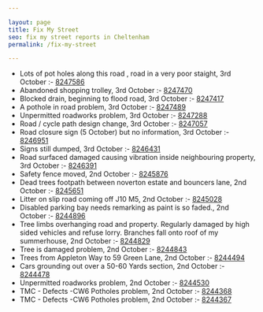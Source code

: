 ```yaml
---

layout: page
title: Fix My Street
seo: fix my street reports in Cheltenham
permalink: /fix-my-street

---
```


<!-- fix_marker starts -->

- Lots of pot holes along this road , road in a very poor staight, 3rd October :- [8247586](https://www.fixmystreet.com/report/8247586)
- Abandoned shopping trolley, 3rd October :- [8247470](https://www.fixmystreet.com/report/8247470)
- Blocked drain, beginning to flood road, 3rd October :- [8247417](https://www.fixmystreet.com/report/8247417)
- A pothole in road problem, 3rd October :- [8247489](https://www.fixmystreet.com/report/8247489)
- Unpermitted roadworks problem, 3rd October :- [8247288](https://www.fixmystreet.com/report/8247288)
- Road / cycle path design change, 3rd October :- [8247057](https://www.fixmystreet.com/report/8247057)
- Road closure sign (5 October) but no information, 3rd October :- [8246951](https://www.fixmystreet.com/report/8246951)
- Signs still dumped, 3rd October :- [8246431](https://www.fixmystreet.com/report/8246431)
- Road surfaced damaged causing vibration inside neighbouring property, 3rd October :- [8246391](https://www.fixmystreet.com/report/8246391)
- Safety fence moved, 2nd October :- [8245876](https://www.fixmystreet.com/report/8245876)
- Dead trees footpath between noverton estate and bouncers lane, 2nd October :- [8245651](https://www.fixmystreet.com/report/8245651)
- Litter on slip road coming off J10 M5, 2nd October :- [8245028](https://www.fixmystreet.com/report/8245028)
- Disabled parking bay needs remarking as paint is so faded., 2nd October :- [8244896](https://www.fixmystreet.com/report/8244896)
- Tree limbs overhanging road and property. Regularly damaged by high sided vehicles and refuse lorry. Branches fall onto roof of my summerhouse, 2nd October :- [8244829](https://www.fixmystreet.com/report/8244829)
- Tree is damaged problem, 2nd October :- [8244843](https://www.fixmystreet.com/report/8244843)
- Trees from Appleton Way to 59 Green Lane, 2nd October :- [8244494](https://www.fixmystreet.com/report/8244494)
- Cars grounding out over a 50-60 Yards section, 2nd October :- [8244478](https://www.fixmystreet.com/report/8244478)
- Unpermitted roadworks problem, 2nd October :- [8244530](https://www.fixmystreet.com/report/8244530)
- TMC - Defects -CW6 Potholes  problem, 2nd October :- [8244368](https://www.fixmystreet.com/report/8244368)
- TMC - Defects -CW6 Potholes  problem, 2nd October :- [8244367](https://www.fixmystreet.com/report/8244367)

<!-- fix_marker ends -->